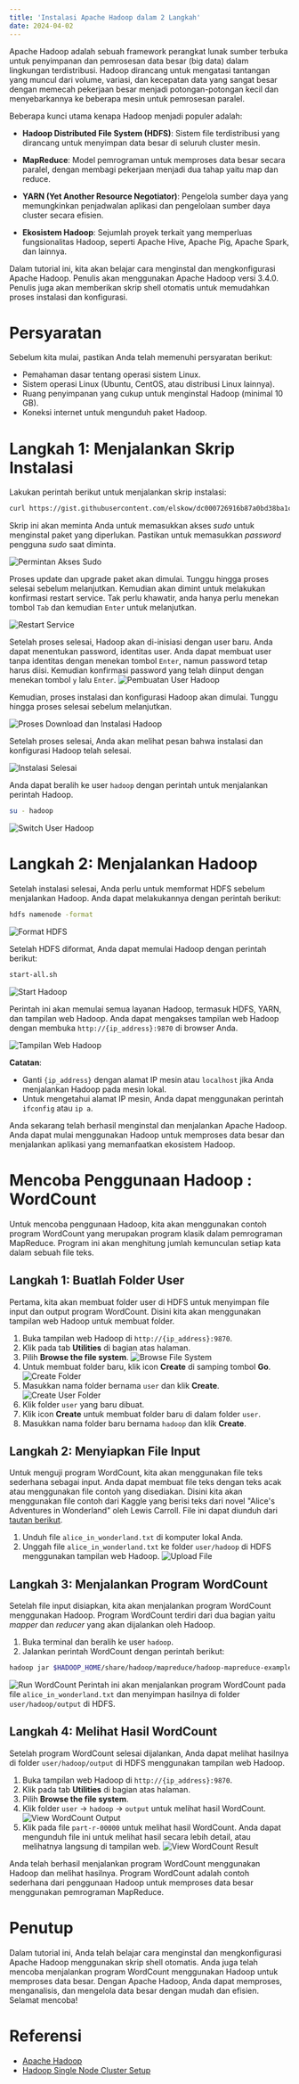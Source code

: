 ```yaml
---
title: 'Instalasi Apache Hadoop dalam 2 Langkah'
date: 2024-04-02
---
```


Apache Hadoop adalah sebuah framework perangkat lunak sumber terbuka untuk penyimpanan dan pemrosesan data besar (big
data) dalam lingkungan terdistribusi. Hadoop dirancang untuk mengatasi tantangan yang muncul dari volume, variasi, dan
kecepatan data yang sangat besar dengan memecah pekerjaan besar menjadi potongan-potongan kecil dan menyebarkannya ke
beberapa mesin untuk pemrosesan paralel.

Beberapa kunci utama kenapa Hadoop menjadi populer adalah:

- **Hadoop Distributed File System (HDFS)**: Sistem file terdistribusi yang dirancang untuk menyimpan data besar di
  seluruh cluster mesin.

- **MapReduce**: Model pemrograman untuk memproses data besar secara paralel, dengan membagi pekerjaan menjadi dua tahap
  yaitu map dan reduce.

- **YARN (Yet Another Resource Negotiator)**: Pengelola sumber daya yang memungkinkan penjadwalan aplikasi dan
  pengelolaan sumber daya cluster secara efisien.

- **Ekosistem Hadoop**: Sejumlah proyek terkait yang memperluas fungsionalitas Hadoop, seperti Apache Hive, Apache Pig,
  Apache Spark, dan lainnya.

Dalam tutorial ini, kita akan belajar cara menginstal dan mengkonfigurasi Apache Hadoop. Penulis akan menggunakan Apache
Hadoop versi 3.4.0. Penulis juga akan memberikan skrip shell otomatis untuk memudahkan proses instalasi dan konfigurasi.

# Persyaratan

Sebelum kita mulai, pastikan Anda telah memenuhi persyaratan berikut:

- Pemahaman dasar tentang operasi sistem Linux.
- Sistem operasi Linux (Ubuntu, CentOS, atau distribusi Linux lainnya).
- Ruang penyimpanan yang cukup untuk menginstal Hadoop (minimal 10 GB).
- Koneksi internet untuk mengunduh paket Hadoop.

# Langkah 1: Menjalankan Skrip Instalasi
Lakukan perintah berikut untuk menjalankan skrip instalasi:

```bash
curl https://gist.githubusercontent.com/elskow/dc000726916b87a0bd38ba1c522a68a5/raw/3a5d1057d5ef0978c13a6e93d306523d098c543c/hadoop-single-node-provision.sh | bash
```

Skrip ini akan meminta Anda untuk memasukkan akses _sudo_ untuk menginstal paket yang diperlukan. Pastikan untuk
memasukkan _password_ pengguna _sudo_ saat diminta.

![Permintan Akses Sudo](./Hadoop-Tutor/admin-access-bash.png)

Proses update dan upgrade paket akan dimulai. Tunggu hingga proses selesai sebelum melanjutkan. Kemudian akan dimint
untuk melakukan konfirmasi restart service. Tak perlu khawatir, anda hanya perlu menekan tombol `Tab` dan
kemudian `Enter` untuk melanjutkan.

![Restart Service](./Hadoop-Tutor/restart-services.png)

Setelah proses selesai, Hadoop akan di-inisiasi dengan user baru. Anda dapat menentukan password, identitas user. Anda
dapat membuat user tanpa identitas dengan menekan tombol `Enter`, namun password tetap harus diisi. Kemudian konfirmasi
password yang telah diinput dengan menekan tombol `y` lalu `Enter`.
![Pembuatan User Hadoop](./Hadoop-Tutor/hadoop-user-creation.png)

Kemudian, proses instalasi dan konfigurasi Hadoop akan dimulai. Tunggu hingga proses selesai sebelum melanjutkan.

![Proses Download dan Instalasi Hadoop](./Hadoop-Tutor/download-hadoop.png)

Setelah proses selesai, Anda akan melihat pesan bahwa instalasi dan konfigurasi Hadoop telah selesai.

![Instalasi Selesai](./Hadoop-Tutor/finish-installation.png)

Anda dapat beralih ke user `hadoop` dengan perintah untuk menjalankan perintah Hadoop.

```bash
su - hadoop
```

![Switch User Hadoop](./Hadoop-Tutor/switch-user-hadoop.png)

# Langkah 2: Menjalankan Hadoop

Setelah instalasi selesai, Anda perlu untuk memformat HDFS sebelum menjalankan Hadoop. Anda dapat melakukannya dengan
perintah berikut:

```bash
hdfs namenode -format
```

![Format HDFS](./Hadoop-Tutor/hdfs-format.png)

Setelah HDFS diformat, Anda dapat memulai Hadoop dengan perintah berikut:

```bash
start-all.sh
```

![Start Hadoop](./Hadoop-Tutor/start-all-hadoop.png)

Perintah ini akan memulai semua layanan Hadoop, termasuk HDFS, YARN, dan tampilan web Hadoop. Anda dapat mengakses
tampilan web Hadoop dengan membuka `http://{ip_address}:9870` di browser Anda.

![Tampilan Web Hadoop](./Hadoop-Tutor/web-ui-hadoop.png)

**Catatan**:

- Ganti `{ip_address}` dengan alamat IP mesin atau `localhost` jika Anda menjalankan Hadoop pada mesin lokal.
- Untuk mengetahui alamat IP mesin, Anda dapat menggunakan perintah `ifconfig` atau `ip a`.

Anda sekarang telah berhasil menginstal dan menjalankan Apache Hadoop. Anda dapat mulai menggunakan Hadoop untuk
memproses data besar dan menjalankan aplikasi yang memanfaatkan ekosistem Hadoop.

# Mencoba Penggunaan Hadoop : WordCount

Untuk mencoba penggunaan Hadoop, kita akan menggunakan contoh program WordCount yang merupakan program klasik dalam
pemrograman MapReduce. Program ini akan menghitung jumlah kemunculan setiap kata dalam sebuah file teks.

## Langkah 1: Buatlah Folder User

Pertama, kita akan membuat folder user di HDFS untuk menyimpan file input dan output program WordCount. Disini kita akan
menggunakan tampilan web Hadoop untuk membuat folder.

1. Buka tampilan web Hadoop di `http://{ip_address}:9870`.
2. Klik pada tab **Utilities** di bagian atas halaman.
3. Pilih **Browse the file system**.
   ![Browse File System](./Hadoop-Tutor/hdfs-util-location.png)
4. Untuk membuat folder baru, klik icon **Create** di samping tombol **Go**.
   ![Create Folder](./Hadoop-Tutor/create-folder-location.png)
5. Masukkan nama folder bernama `user` dan klik **Create**.
   ![Create User Folder](./Hadoop-Tutor/mkdir-user.png)
6. Klik folder `user` yang baru dibuat.
7. Klik icon **Create** untuk membuat folder baru di dalam folder `user`.
8. Masukkan nama folder baru bernama `hadoop` dan klik **Create**.

## Langkah 2: Menyiapkan File Input

Untuk menguji program WordCount, kita akan menggunakan file teks sederhana sebagai input. Anda dapat membuat file teks
dengan teks acak atau menggunakan file contoh yang disediakan. Disini kita akan menggunakan file contoh dari Kaggle yang
berisi teks dari novel "Alice's Adventures in Wonderland" oleh Lewis Carroll. File ini dapat diunduh
dari [tautan berikut](https://www.kaggle.com/datasets/roblexnana/alice-wonderland-dataset).

1. Unduh file `alice_in_wonderland.txt` di komputer lokal Anda.
2. Unggah file `alice_in_wonderland.txt` ke folder `user/hadoop` di HDFS menggunakan tampilan web Hadoop.
   ![Upload File](./Hadoop-Tutor/add-input-data.png)

## Langkah 3: Menjalankan Program WordCount

Setelah file input disiapkan, kita akan menjalankan program WordCount menggunakan Hadoop. Program WordCount terdiri dari
dua bagian yaitu _mapper_ dan _reducer_ yang akan dijalankan oleh Hadoop.

1. Buka terminal dan beralih ke user `hadoop`.
2. Jalankan perintah WordCount dengan perintah berikut:

```bash
hadoop jar $HADOOP_HOME/share/hadoop/mapreduce/hadoop-mapreduce-examples-3.4.0.jar wordcount alice_in_wonderland.txt output
```

![Run WordCount](./Hadoop-Tutor/running-mapreduce.png)
Perintah ini akan menjalankan program WordCount pada file `alice_in_wonderland.txt` dan menyimpan hasilnya di
folder `user/hadoop/output` di HDFS.

## Langkah 4: Melihat Hasil WordCount

Setelah program WordCount selesai dijalankan, Anda dapat melihat hasilnya di folder `user/hadoop/output` di HDFS
menggunakan tampilan web Hadoop.

1. Buka tampilan web Hadoop di `http://{ip_address}:9870`.
2. Klik pada tab **Utilities** di bagian atas halaman.
3. Pilih **Browse the file system**.
4. Klik folder `user` -> `hadoop` -> `output` untuk melihat hasil WordCount.
   ![View WordCount Output](./Hadoop-Tutor/view-output.png)
5. Klik pada file `part-r-00000` untuk melihat hasil WordCount. Anda dapat mengunduh file ini untuk melihat hasil secara
   lebih detail, atau melihatnya langsung di tampilan web.
   ![View WordCount Result](./Hadoop-Tutor/view-result.png)

Anda telah berhasil menjalankan program WordCount menggunakan Hadoop dan melihat hasilnya. Program WordCount adalah
contoh sederhana dari penggunaan Hadoop untuk memproses data besar menggunakan pemrograman MapReduce.

# Penutup

Dalam tutorial ini, Anda telah belajar cara menginstal dan mengkonfigurasi Apache Hadoop menggunakan skrip shell
otomatis. Anda juga telah mencoba menjalankan program WordCount menggunakan Hadoop untuk memproses data besar. Dengan
Apache Hadoop, Anda dapat memproses, menganalisis, dan mengelola data besar dengan mudah dan efisien. Selamat mencoba!

# Referensi

- [Apache Hadoop](https://hadoop.apache.org/)
- [Hadoop Single Node Cluster Setup](https://hadoop.apache.org/docs/stable/hadoop-project-dist/hadoop-common/SingleCluster.html)